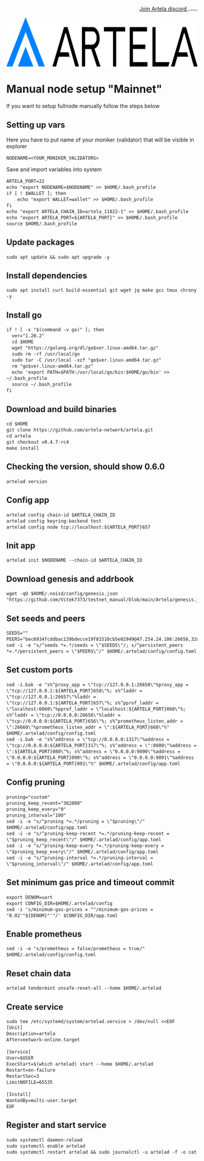 <p style="font-size:14px" align="right">
<a href="https://discord.gg/artela" target="_blank">Join Artela discord <img src="https://github.com/Vitek7373/testnet_manual/blob/main/Artela/logo%20artela.png" width="25"/></a>
</p>



<p align="center">
  <img height="130" height="auto" src="https://github.com/Vitek7373/testnet_manual/blob/main/Artela/logo%20artela.png">
</p>

# Manual node setup "Mainnet"
If you want to setup fullnode manually follow the steps below

## Setting up vars
Here you have to put name of your moniker (validator) that will be visible in explorer
```
NODENAME=<YOUR_MONIKER_VALIDATORS>
```

Save and import variables into system
```
ARTELA_PORT=22
echo "export NODENAME=$NODENAME" >> $HOME/.bash_profile
if [ ! $WALLET ]; then
	echo "export WALLET=wallet" >> $HOME/.bash_profile
fi
echo "export ARTELA_CHAIN_ID=artela_11822-1" >> $HOME/.bash_profile
echo "export ARTELA_PORT=${ARTELA_PORT}" >> $HOME/.bash_profile
source $HOME/.bash_profile
```

## Update packages
```
sudo apt update && sudo apt upgrade -y
```

## Install dependencies
```
sudo apt install curl build-essential git wget jq make gcc tmux chrony -y
```

## Install go
```
if ! [ -x "$(command -v go)" ]; then
  ver="1.20.2"
  cd $HOME
  wget "https://golang.org/dl/go$ver.linux-amd64.tar.gz"
  sudo rm -rf /usr/local/go
  sudo tar -C /usr/local -xzf "go$ver.linux-amd64.tar.gz"
  rm "go$ver.linux-amd64.tar.gz"
  echo 'export PATH=$PATH:/usr/local/go/bin:$HOME/go/bin' >> ~/.bash_profile
  source ~/.bash_profile
fi
```

## Download and build binaries
```
cd $HOME
git clone https://github.com/artela-network/artela.git 
cd artela
git checkout v0.4.7-rc4
make install
```
## Checking the version, should show 0.6.0 
```
artelad version
```

## Config app
```
artelad config chain-id $ARTELA_CHAIN_ID
artelad config keyring-backend test
artelad config node tcp://localhost:${ARTELA_PORT}657
```

## Init app
```
artelad init $NODENAME --chain-id $ARTELA_CHAIN_ID
```

## Download genesis and addrbook
```
wget -qO $HOME/.noisd/config/genesis.json "https://github.com/Vitek7373/testnet_manual/blob/main/Artela/genesis.json"
```

## Set seeds and peers
```
SEEDS=""
PEERS="bec6934fcddbac139bdecce19f81510cb5e02949@47.254.24.106:26656,32d0e4aec8d8a8e33273337e1821f2fe2309539a@47.88.58.36:26656,1bf5b73f1771ea84f9974b9f0015186f1daa4266@47.251.14.47:26656"
sed -i -e "s/^seeds *=.*/seeds = \"$SEEDS\"/; s/^persistent_peers *=.*/persistent_peers = \"$PEERS\"/" $HOME/.artelad/config/config.toml
```

## Set custom ports
```
sed -i.bak -e "s%^proxy_app = \"tcp://127.0.0.1:26658\"%proxy_app = \"tcp://127.0.0.1:${ARTELA_PORT}658\"%; s%^laddr = \"tcp://127.0.0.1:26657\"%laddr = \"tcp://127.0.0.1:${ARTELA_PORT}657\"%; s%^pprof_laddr = \"localhost:6060\"%pprof_laddr = \"localhost:${ARTELA_PORT}060\"%; s%^laddr = \"tcp://0.0.0.0:26656\"%laddr = \"tcp://0.0.0.0:${ARTELA_PORT}656\"%; s%^prometheus_listen_addr = \":26660\"%prometheus_listen_addr = \":${ARTELA_PORT}660\"%" $HOME/.artelad/config/config.toml
sed -i.bak -e "s%^address = \"tcp://0.0.0.0:1317\"%address = \"tcp://0.0.0.0:${ARTELA_PORT}317\"%; s%^address = \":8080\"%address = \":${ARTELA_PORT}080\"%; s%^address = \"0.0.0.0:9090\"%address = \"0.0.0.0:${ARTELA_PORT}090\"%; s%^address = \"0.0.0.0:9091\"%address = \"0.0.0.0:${ARTELA_PORT}091\"%" $HOME/.artelad/config/app.toml
```

## Config pruning
```
pruning="custom"
pruning_keep_recent="362880"
pruning_keep_every="0"
pruning_interval="100"
sed -i -e "s/^pruning *=.*/pruning = \"$pruning\"/" $HOME/.artelad/config/app.toml
sed -i -e "s/^pruning-keep-recent *=.*/pruning-keep-recent = \"$pruning_keep_recent\"/" $HOME/.artelad/config/app.toml
sed -i -e "s/^pruning-keep-every *=.*/pruning-keep-every = \"$pruning_keep_every\"/" $HOME/.artelad/config/app.toml
sed -i -e "s/^pruning-interval *=.*/pruning-interval = \"$pruning_interval\"/" $HOME/.artelad/config/app.toml
```

## Set minimum gas price and timeout commit
```
export DENOM=uart
export CONFIG_DIR=$HOME/.artelad/config
sed -i 's/minimum-gas-prices = ""/minimum-gas-prices = "0.02'"${DENOM}"'"/' $CONFIG_DIR/app.toml
```

## Enable prometheus
```
sed -i -e "s/prometheus = false/prometheus = true/" $HOME/.artelad/config/config.toml
```

## Reset chain data
```
artelad tendermint unsafe-reset-all --home $HOME/.artelad
```

## Create service
```
sudo tee /etc/systemd/system/artelad.service > /dev/null <<EOF
[Unit]
Description=artela
After=network-online.target

[Service]
User=$USER
ExecStart=$(which artelad) start --home $HOME/.artelad
Restart=on-failure
RestartSec=3
LimitNOFILE=65535

[Install]
WantedBy=multi-user.target
EOF
```

## Register and start service
```
sudo systemctl daemon-reload
sudo systemctl enable artelad
sudo systemctl restart artelad && sudo journalctl -u artelad -f -o cat
```

